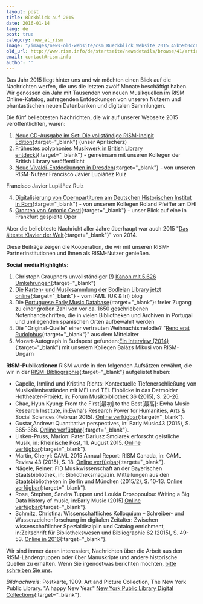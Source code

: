 ```yaml
---
layout: post
title: Rückblick auf 2015
date: 2016-01-14
lang: de
post: true
category: new_at_rism
image: "/images/news-old-website/csm_Rueckblick_Website_2015_45b59b0cc6.jpg"
old_url: http://www.rism.info/de/startseite/newsdetails/browse/41/article/64/looking-back-at-2015.html
email: contact@rism.info
author: ''
---
```


Das Jahr 2015 liegt hinter uns und wir möchten einen Blick auf die Nachrichten werfen, die uns die letzten zwölf Monate beschäftigt haben. Wir genossen ein Jahr mit Tausenden von neuen Musikquellen im RISM Online-Katalog, aufregenden Entdeckungen von unseren Nutzern und phantastischen neuen Datenbanken und digitalen Sammlungen.

Die fünf beliebtesten Nachrichten, die wir auf unserer Webseite 2015 veröffentlichten, waren:

1. [Neue CD-Ausgabe im Set: Die vollständige RISM-Incipit Edition](/new_at_rism/2015/04/01/new-cd-box-set-the-rism-complete-incipits-edition.html){:target="_blank"} (unser Aprilscherz)
2. [Frühestes polyphonies Musikwerk in British Library entdeckt](/library_collections/2015/01/12/earliest-polyphonic-music-discovered-in-british.html){:target="_blank"} - gemeinsam mit unseren Kollegen der British Library veröffentlicht
3. [Neue Vivaldi-Entdeckungen in Dresden](/rediscovered/2015/10/08/new-discoveries-of-vivaldi-in-dresden.html){:target="_blank"} - von unseren RISM-Nutzer Francisco Javier Lupiáñez Ruiz

Francisco Javier Lupiáñez Ruiz

4. [Digitalisierung von Opernpartituren am Deutschen Historischen Institut in Rom](/library_collections/2015/09/07/digitized-opera-scores-at-the-german-historical.html){:target="_blank"} - von unserem Kollegen Roland Pfeiffer am DHI
5. [Orontea von Antonio Cesti](/in_the_news/2015/02/02/antonio-cestis-orontea.html){:target="_blank"} - unser Blick auf eine in Frankfurt gespielte Oper

Aber die beliebteste Nachricht aller Jahre überhaupt war auch 2015 "[Das älteste Klavier der Welt](/rediscovered/2014/05/28/listen-to-the-worlds-oldest-piano.html){:target="_blank"}" von 2014.

Diese Beiträge zeigen die Kooperation, die wir mit unseren RISM-Partnerinstitutionen und Ihnen als RISM-Nutzer genießen.

**Social media Highlights:**

1. Christoph Graupners unvollständiger (!) [Kanon mit 5.626 Umkehrungen](https://www.facebook.com/RISM.info/photos/a.436016529772530.96645.103775449663308/1071230352917808/?type=3&theater){:target="_blank"}
2. [Die Karten- und Musiksammlung der Bodleian Library jetzt online](https://iamlukirl.wordpress.com/2015/10/26/bodleians-entire-maps-and-music-collection-now-searchable-online/){:target="_blank"} - vom IAML (UK & Irl) blog
3. Die [Portuguese Early Music Database](http://pemdatabase.eu/){:target="_blank"}: freier Zugang zu einer großen Zahl von vor ca. 1650 geschriebenen Notenhandschriften, die in vielen Bibliotheken und Archiven in Portugal und umliegenden spanischen Orten aufbewahrt werden
4. Die "Original-Quelle" einer vertrauten Weihnachtsmelodie? "[Reno erat Rudolphus](https://youtu.be/BwkH1SAwphY){:target="_blank"}" aus dem Mittelalter
5. Mozart-Autograph in Budapest gefunden:[Ein Interview (2014)](https://youtu.be/lRrqKZYSSIE){:target="_blank"} mit unserem Kollegen Balázs Mikusi von RISM-Ungarn

**RISM-Publikationen**
RISM wurde in den folgenden Aufsätzen erwähnt, die wir in der [RISM-Bibliographie](http://rism.info/?id=56){:target="_blank"} aufgelistet haben:

- Capelle, Irmlind und Kristina Richts: Kontextuelle Tiefenerschließung von Musikalienbeständen mit MEI und TEI. Einblicke in das Detmolder Hoftheater-Projekt, in: Forum Musikbibliothek 36 (2015), S. 20-26.
- Chae, Hyun Kyung: From the First[最初] to the Best[最高]: Ewha Music Research Institute, in:Ewha's Research Power for Humanities, Arts & Social Sciences (Februar 2015). [Online verfügbar](http://researchpower1.ewha.ac.kr/bbs/board.php?bo_table=2015s&wr_id=7){:target="_blank"}.
- Gustar,Andrew: Quantitative perspectives, in: Early Music43 (2015), S. 365-366. [Online verfügbar](http://em.oxfordjournals.org/content/43/2.toc){:target="_blank"}.
- Lisken-Pruss, Marion: Pater Dariusz Smolarek erforscht geistliche Musik, in: Rheinische Post, 11. August 2015. [Online verfügbar](http://www.rp-online.de/nrw/staedte/korschenbroich/pater-dariusz-smolarek-erforscht-geistliche-musik-aid-1.5303071){:target="_blank"}.
- Martin, Cheryl: CAML 2015 Annual Report: RISM Canada, in: CAML Review 43 (2015), S. 18. [Online verfügbar](http://caml.journals.yorku.ca/index.php/caml/article/view/40226/36401){:target="_blank"}.
- Nägele, Reiner: FID Musikwissenschaft an der Bayerischen Staatsbibliothek, in: Bibliotheksmagazin. Mitteilungen aus den Staatsbibliotheken in Berlin und München (2015/2), S. 10-13. [Online verfügbar](https://www.bsb-muenchen.de/fileadmin/imageswww/pdf-dateien/bibliotheksmagazin/BM2015-2.pdf){:target="_blank"}.
- Rose, Stephen, Sandra Tuppen und Loukia Drosopoulou: Writing a Big Data history of music, in:Early Music (2015).[Online verfügbar](http://em.oxfordjournals.org/content/early/2015/09/02/em.cav071){:target="_blank"}.
- Schmitz, Christina: Wissenschaftliches Kolloquium – Schreiber- und Wasserzeichenforschung im digitalen Zeitalter: Zwischen wissenschaftlicher Spezialdisziplin und Catalog enrichment, in:Zeitschrift für Bibliothekswesen und Bibliographie 62 (2015), S. 49-53. [Online in 2016](http://dx.doi.org/10.3196/186429501562166){:target="_blank"}.

Wir sind immer daran interessiert, Nachrichten über die Arbeit aus den RISM-Ländergruppen oder über Manuskripte und andere historische Quellen zu erhalten. Wenn Sie irgendetwas berichten möchten, [bitte schreiben Sie uns](mailto:contact@rism.info).

_Bildnachweis_: Postkarte, 1909. Art and Picture Collection, The New York Public Library. "A happy New Year." [New York Public Library Digital Collections](http://digitalcollections.nypl.org/items/510d47e3-4d00-a3d9-e040-e00a18064a99){:target="_blank"}.